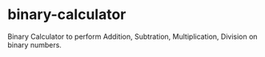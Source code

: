 # binary-calculator
Binary Calculator to perform Addition, Subtration, Multiplication, Division on binary numbers.
